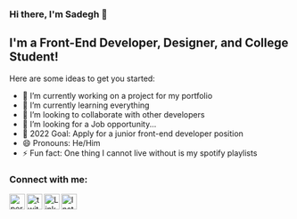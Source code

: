 ### Hi there, I'm Sadegh 👋

## I'm a Front-End Developer, Designer, and College Student!
Here are some ideas to get you started:

- 🔭 I’m currently working on a project for my portfolio
- 🌱 I’m currently learning everything
- 👯 I’m looking to collaborate with other developers
- 🤔 I’m looking for a Job opportunity...
- 🥅 2022 Goal: Apply for a junior front-end developer position 
- 😄 Pronouns: He/Him
- ⚡ Fun fact: One thing I cannot live without is my spotify playlists

### Connect with me:

[<img align="left" alt="personal portfolio" width="28px" src="https://cdn-icons.flaticon.com/png/512/3308/premium/3308395.png?token=exp=1638364723~hmac=efd0d29ca86bd9ae6f275a9437d7d0e4" />][website]
[<img align="left" alt="twitter address" width="28px" src="https://cdn1.iconfinder.com/data/icons/social-58/128/social_network_web_media_-32-256.png" />][twitter]
[<img align="left" alt="LinkedIn address" width="28px" src="https://cdn.jsdelivr.net/npm/simple-icons@v3/icons/linkedin.svg" />][linkedin]
[<img align="left" alt="Instagram address" width="28px" src="https://cdn2.iconfinder.com/data/icons/social-icons-33/128/Instagram-256.png" />][instagram]



[website]: https://sadegh.com
[twitter]: https://twitter.com/Sadeeeegh
[instagram]: https://instagram.com/sadeghrastgooo
[linkedin]: https://linkedin.com/in/sadegh-rastgoo
